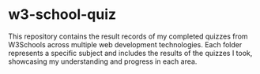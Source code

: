 # w3-school-quiz
This repository contains the result records of my completed quizzes from W3Schools across multiple web development technologies. Each folder represents a specific subject and includes the results of the quizzes I took, showcasing my understanding and progress in each area.
